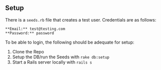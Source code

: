 ## Setup

There is a `seeds.rb` file that creates a test user. Credentials are as follows:

    **Email:** test@testing.com
    **Password:** password

To be able to login, the following should be adequate for setup:

1) Clone the Repo
2) Setup the DB/run the Seeds with `rake db:setup`
3) Start a Rails server locally with `rails s`